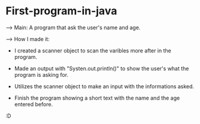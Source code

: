 # First-program-in-java

 --> Main: A program that ask the user's name and age.

 --> How I made it: 

 - I created a scanner object to scan the varibles more after in the program.

 - Made an output with "Systen.out.println()" to show the user's what the program is asking for.
 
 - Utilizes the scanner object to make an input with the informations asked.
 
 - Finish the program showing a short text with the name and the age entered before.

:D
